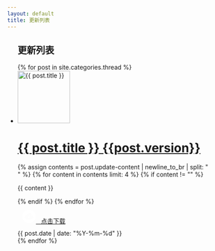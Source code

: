 ```yaml
---
layout: default
title: 更新列表
---
```

<ul class="log-list">
  <div class="section-title">
    <h2>更新列表</h2>
  </div>
  {% for post in site.categories.thread %}
    <li class="log-item">
      <div class="log-icon">
        <img src="{{ post.icon }}"  width="120" height="120" alt="{{ post.title }}" loading="lazy">
      </div>
      <div class="log-content">
        <h1><a href="{{ post.url | relative_url }}" class="post_thread">{{ post.title }}&nbsp;{{post.version}}</a></h1>
          {% assign contents = post.update-content | newline_to_br | split: "<br />" %}
        {% for content in contents limit: 4 %}
            {% if content != "" %}
                <p>{{ content }}</p>
            {% endif %}
        {% endfor %}
        <!-- 点击下载 -->
        <div style="margin: 10px;">
          <a href="{{ post.url | relative_url }}" class="download-button">
          <svg t="1743150020287" class="icon" viewBox="0 0 1024 1024" version="1.1" xmlns="http://www.w3.org/2000/svg" p-id="1493" width="32" height="32"><path d="M566.73 524.89l-30.37 31.4v-0.12l-1.7-102.33c-0.21-12.44-10.46-22.36-22.9-22.16-12.44 0.21-22.36 10.46-22.16 22.9l1.7 102.33c0 0.04 0 0.08 0.01 0.13l-31.47-30.44c-7.35-7.11-19.08-6.92-26.19 0.43-7.11 7.35-6.92 19.08 0.43 26.19l65.25 63.12c0.65 0.91 1.38 1.77 2.21 2.57 4.6 4.45 10.91 6.04 16.73 4.81a18.41 18.41 0 0 0 9.83-5.31c0.68-0.7 1.29-1.44 1.83-2.21l63.41-65.55c7.11-7.35 6.92-19.07-0.43-26.19-7.35-7.11-19.07-6.92-26.18 0.43z" fill="#FFFFFF" p-id="1494"></path><path d="M512 22C241.38 22 22 241.38 22 512s219.38 490 490 490 490-219.38 490-490S782.62 22 512 22z m179 695.62c-1.94 0.11-3.89 0.17-5.85 0.17H358.99c-1.79 0-3.58-0.05-5.35-0.14-2.03 0.08-4.07 0.14-6.12 0.14-81.79 0-148.1-66.47-148.1-148.47s66.31-148.47 148.1-148.47c9.28 0 18.35 0.86 27.15 2.5 0-0.47-0.02-0.93-0.02-1.4 0-88.76 71.77-160.71 160.31-160.71s160.31 71.95 160.31 160.71c0 3.11-0.1 6.2-0.27 9.27 74.15 5.57 132.59 67.5 132.59 143.08-0.01 76.93-60.55 139.72-136.59 143.32z" fill="#FFFFFF" p-id="1495"></path></svg>
          &nbsp;&nbsp;点击下载</a>
        </div>
      </div>
      <span class="date">{{ post.date | date: "%Y-%m-%d" }}</span>
    </li>
  {% endfor %}
</ul>
